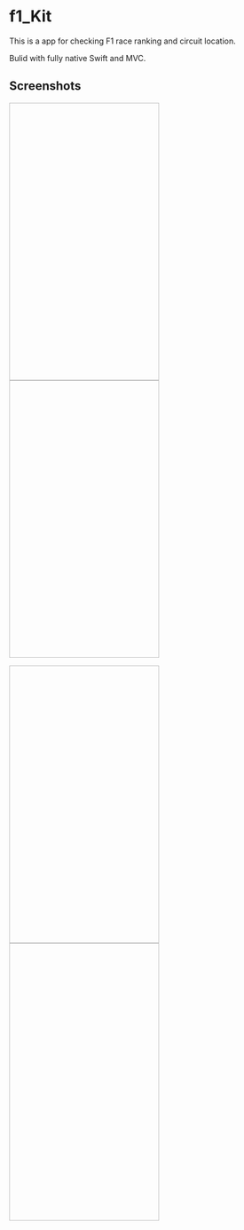 # f1_Kit
This is a app for checking F1 race ranking and circuit location.

Bulid with fully native Swift and MVC.

## Screenshots
<img scr="f1_Kit/Images/mockF1_Kit3.PNG" width="270" height="500" /> <img scr="f1_Kit/Images/mockF1_Kit2.PNG" width="270" height="500" />

<img scr="f1_Kit/Images/mockF1_Kit1.PNG" width="270" height="500" /> <img scr="f1_Kit/Images/mockF1_Kit4.PNG" width="270" height="500" />
